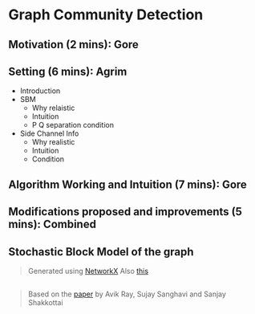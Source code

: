 # Graph Community Detection

## Motivation (2 mins): Gore
## Setting (6 mins): Agrim
  * Introduction
  * SBM
    * Why relaistic
    * Intuition
    * P Q separation condition
  * Side Channel Info
    * Why realistic
    * Intuition
    * Condition

## Algorithm Working and Intuition (7 mins): Gore
## Modifications proposed and improvements (5 mins): Combined

## Stochastic Block Model of the graph
> Generated using [NetworkX](https://networkx.github.io/documentation/networkx-1.10/reference/generated/networkx.algorithms.block.blockmodel.html)
> Also [this](https://networkx.github.io/documentation/networkx-1.10/reference/generators.html)

## 
> Based on the [paper](./res_paper.pdf) by Avik Ray, Sujay Sanghavi and Sanjay Shakkottai
